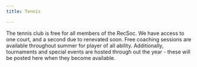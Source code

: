 ```yaml
---
title: Tennis

---
```


The tennis club is free for all members of the RecSoc. We have access to one court, and a second due to renevated soon. Free coaching sessions are available throughout summer for player of all ability. Additionally, tournaments and special events are hosted through out the year - these will be posted here when they become available.

